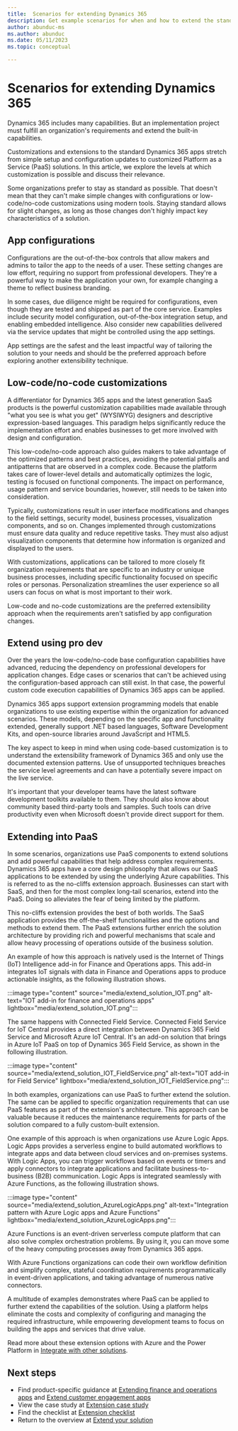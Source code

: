 ```yaml
---
title:  Scenarios for extending Dynamics 365
description: Get example scenarios for when and how to extend the standard capabilities in Dynamics 365 implementation projects.
author: abunduc-ms
ms.author: abunduc
ms.date: 05/11/2023
ms.topic: conceptual

---
```


# Scenarios for extending Dynamics 365

Dynamics 365 includes many capabilities. But an implementation project must fulfill an organization's requirements and extend the built-in capabilities.  

Customizations and extensions to the standard Dynamics 365 apps stretch from simple setup and configuration updates to customized Platform as a Service (PaaS) solutions. In this article, we explore the levels at which customization is possible and discuss their relevance.

Some organizations prefer to stay as standard as possible. That doesn't mean that they can't make simple changes with configurations or low-code/no-code customizations using modern tools. Staying standard allows for slight changes, as long as those changes don't highly impact key characteristics of a solution.

## App configurations

Configurations are the out-of-the-box controls that allow makers and admins to tailor the app to the needs of a user. These setting changes are low effort, requiring no support from professional developers. They're a powerful way to make the application your own, for example changing a theme to reflect business branding.

In some cases, due diligence might be required for configurations, even though they are tested and shipped as part of the core service. Examples include security model configuration, out-of-the-box integration setup, and enabling embedded intelligence. Also consider new capabilities delivered via the service updates that might be controlled using the app settings.

App settings are the safest and the least impactful way of tailoring the solution to your needs and should be the preferred approach before exploring another extensibility technique.

## Low-code/no-code customizations

A differentiator for Dynamics 365 apps and the latest generation SaaS products is the powerful customization capabilities made available through "what you see is what you get" (WYSIWYG) designers and descriptive expression-based languages. This paradigm helps significantly reduce the implementation effort and enables businesses to get more involved with design and configuration.

This low-code/no-code approach also guides makers to take advantage of the optimized patterns and best practices, avoiding the potential pitfalls and antipatterns that are observed in a complex code. Because the platform takes care of lower-level details and automatically optimizes the logic, testing is focused on functional components. The impact on performance, usage pattern and service boundaries, however, still needs to be taken into consideration.

Typically, customizations result in user interface modifications and changes to the field settings, security model, business processes, visualization components, and so on. Changes implemented through customizations must ensure data quality and reduce repetitive tasks. They must also adjust visualization components that determine how information is organized and displayed to the users.

With customizations, applications can be tailored to more closely fit organization requirements that are specific to an industry or unique business processes, including specific functionality focused on specific roles or personas. Personalization streamlines the user experience so all users can focus on what is most important to their work.  

Low-code and no-code customizations are the preferred extensibility approach when the requirements aren't satisfied by app configuration changes.

## Extend using pro dev

Over the years the low-code/no-code base configuration capabilities have advanced, reducing the dependency on professional developers for application changes. Edge cases or scenarios that can't be achieved using the configuration-based approach can still exist. In that case, the powerful custom code execution capabilities of Dynamics 365 apps can be applied.

Dynamics 365 apps support extension programming models that enable organizations to use existing expertise within the organization for advanced scenarios. These models, depending on the specific app and functionality extended, generally support .NET based languages, Software Development Kits, and open-source libraries around JavaScript and HTML5.

The key aspect to keep in mind when using code-based customization is to understand the extensibility framework of Dynamics 365 and only use the documented extension patterns. Use of unsupported techniques breaches the service level agreements and can have a potentially severe impact on the live service.

It's important that your developer teams have the latest software development toolkits available to them. They should also know about community based third-party tools and samples. Such tools can drive productivity even when Microsoft doesn't provide direct support for them.

## Extending into PaaS

In some scenarios, organizations use PaaS components to extend solutions and add powerful capabilities that help address complex requirements. Dynamics 365 apps have a core design philosophy that allows our SaaS applications to be extended by using the underlying Azure capabilities. This is referred to as the no-cliffs extension approach. Businesses can start with SaaS, and then for the most complex long-tail scenarios, extend into the PaaS. Doing so alleviates the fear of being limited by the platform.

This no-cliffs extension provides the best of both worlds. The SaaS application provides the off-the-shelf functionalities and the options and methods to extend them. The PaaS extensions further enrich the solution architecture by providing rich and powerful mechanisms that scale and allow heavy processing of operations outside of the business solution.

An example of how this approach is natively used is the Internet of Things (IoT) Intelligence add-in for Finance and Operations apps. This add-in integrates IoT signals with data in Finance and Operations apps to produce actionable insights, as the following illustration shows.

:::image type="content" source="media/extend_solution_IOT.png" alt-text="IOT add-in for finance and operations apps" lightbox="media/extend_solution_IOT.png":::

The same happens with Connected Field Service. Connected Field Service for IoT Central provides a direct integration between Dynamics 365 Field Service and Microsoft Azure IoT Central. It's an add-on solution that brings in Azure IoT PaaS on top of Dynamics 365 Field Service, as shown in the following illustration.

:::image type="content" source="media/extend_solution_IOT_FieldService.png" alt-text="IOT add-in for Field Service" lightbox="media/extend_solution_IOT_FieldService.png":::

In both examples, organizations can use PaaS to further extend the solution. The same can be applied to specific organization requirements that can use PaaS features as part of the extension's architecture. This approach can be valuable because it reduces the maintenance requirements for parts of the solution compared to a fully custom-built extension.

One example of this approach is when organizations use Azure Logic Apps. Logic Apps provides a serverless engine to build automated workflows to integrate apps and data between cloud services and on-premises systems. With Logic Apps, you can trigger workflows based on events or timers and apply connectors to integrate applications and facilitate business-to-business (B2B) communication. Logic Apps is integrated seamlessly with Azure Functions, as the following illustration shows.

:::image type="content" source="media/extend_solution_AzureLogicApps.png" alt-text="Integration pattern with Azure Logic apps and Azure Functions" lightbox="media/extend_solution_AzureLogicApps.png":::

Azure Functions is an event-driven serverless compute platform that can also solve complex orchestration problems. By using it, you can move some of the heavy computing processes away from Dynamics 365 apps.

With Azure Functions organizations can code their own workflow definition and simplify complex, stateful coordination requirements programmatically in event-driven applications, and taking advantage of numerous native connectors.

A multitude of examples demonstrates where PaaS can be applied to further extend the capabilities of the solution. Using a platform helps eliminate the costs and complexity of configuring and managing the required infrastructure, while empowering development teams to focus on building the apps and services that drive value.

Read more about these extension options with Azure and the Power Platform in [Integrate with other solutions](integrate-other-solutions.md).

## Next steps

- Find product-specific guidance at [Extending finance and operations apps](extend-your-solution-guidance-product-fo.md) and [Extend customer engagement apps](extend-your-solution-guidance-product-ce.md)  
- View the case study at [Extension case study](extend-your-solution-case-study.md)  
- Find the checklist at [Extension checklist](extend-your-solution-checklist.md)  
- Return to the overview at [Extend your solution](extend-your-solution.md)  
